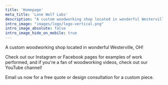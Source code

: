 ```yaml
---
title: 'Homepage'
meta_title: 'Lone Wolf Labs'
description: "A custom woodworking shop located in wonderful Westerville, OH!"
intro_image: "images/logo/logo-vertical.png"
intro_image_absolute: false
intro_image_hide_on_mobile: true
---
```


A custom woodworking shop located in wonderful Westerville, OH!

Check out our Instagram or Facebook pages for examples of work performed, and if you're a fan of woodworking videos, check out our YouTube channel!

Email us now for a free quote or design consultation for a custom piece.
